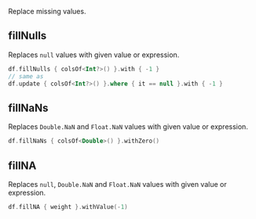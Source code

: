 [//]: # (title: fill)

<!---IMPORT org.jetbrains.kotlinx.dataframe.samples.api.Modify-->

Replace missing values.

## fillNulls

Replaces `null` values with given value or expression. 

<!---FUN fillNulls-->

```kotlin
df.fillNulls { colsOf<Int?>() }.with { -1 }
// same as
df.update { colsOf<Int?>() }.where { it == null }.with { -1 }
```

<!---END-->

## fillNaNs

Replaces `Double.NaN` and `Float.NaN` values with given value or expression.

<!---FUN fillNaNs-->

```kotlin
df.fillNaNs { colsOf<Double>() }.withZero()
```

<!---END-->

## fillNA

Replaces `null`, `Double.NaN` and `Float.NaN` values with given value or expression.

<!---FUN fillNA-->

```kotlin
df.fillNA { weight }.withValue(-1)
```

<!---END-->
